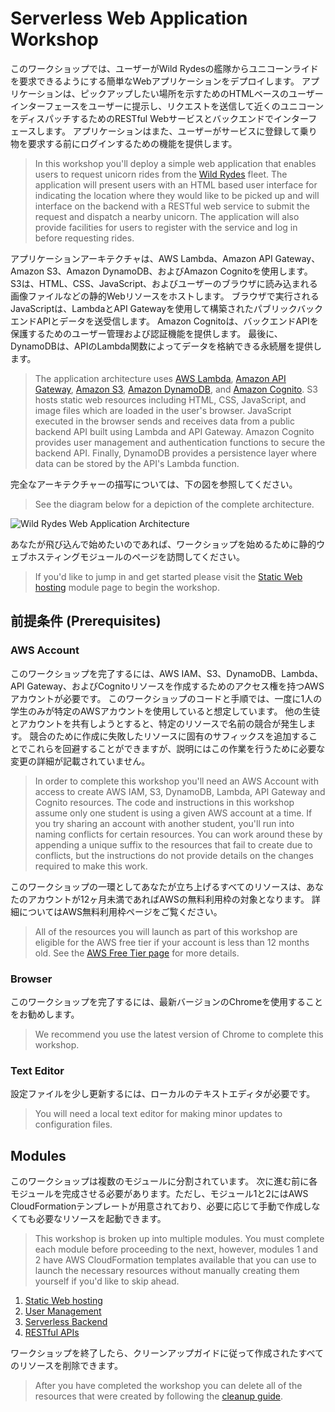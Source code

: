 # Serverless Web Application Workshop

このワークショップでは、ユーザーがWild Rydesの艦隊からユニコーンライドを要求できるようにする簡単なWebアプリケーションをデプロイします。 アプリケーションは、ピックアップしたい場所を示すためのHTMLベースのユーザーインターフェースをユーザーに提示し、リクエストを送信して近くのユニコーンをディスパッチするためのRESTful Webサービスとバックエンドでインターフェースします。 アプリケーションはまた、ユーザーがサービスに登録して乗り物を要求する前にログインするための機能を提供します。

> In this workshop you'll deploy a simple web application that enables users to request unicorn rides from the [Wild Rydes](http://www.wildrydes.com/) fleet. The application will present users with an HTML based user interface for indicating the location where they would like to be picked up and will interface on the backend with a RESTful web service to submit the request and dispatch a nearby unicorn. The application will also provide facilities for users to register with the service and log in before requesting rides.

アプリケーションアーキテクチャは、AWS Lambda、Amazon API Gateway、Amazon S3、Amazon DynamoDB、およびAmazon Cognitoを使用します。 S3は、HTML、CSS、JavaScript、およびユーザーのブラウザに読み込まれる画像ファイルなどの静的Webリソースをホストします。 ブラウザで実行されるJavaScriptは、LambdaとAPI Gatewayを使用して構築されたパブリックバックエンドAPIとデータを送受信します。 Amazon Cognitoは、バックエンドAPIを保護するためのユーザー管理および認証機能を提供します。 最後に、DynamoDBは、APIのLambda関数によってデータを格納できる永続層を提供します。

> The application architecture uses [AWS Lambda](https://aws.amazon.com/lambda/), [Amazon API Gateway](https://aws.amazon.com/api-gateway/), [Amazon S3](https://aws.amazon.com/s3/), [Amazon DynamoDB](https://aws.amazon.com/dynamodb/), and [Amazon Cognito](https://aws.amazon.com/cognito/). S3 hosts static web resources including HTML, CSS, JavaScript, and image files which are loaded in the user's browser. JavaScript executed in the browser sends and receives data from a public backend API built using Lambda and API Gateway. Amazon Cognito provides user management and authentication functions to secure the backend API. Finally, DynamoDB provides a  persistence layer where data can be stored by the API's Lambda function.

完全なアーキテクチャーの描写については、下の図を参照してください。

> See the diagram below for a depiction of the complete architecture.

![Wild Rydes Web Application Architecture](images/wildrydes-complete-architecture.png)

あなたが飛び込んで始めたいのであれば、ワークショップを始めるために静的ウェブホスティングモジュールのページを訪問してください。

> If you'd like to jump in and get started please visit the [Static Web hosting](1_StaticWebHosting) module page to begin the workshop.

## 前提条件 (Prerequisites)

### AWS Account

このワークショップを完了するには、AWS IAM、S3、DynamoDB、Lambda、API Gateway、およびCognitoリソースを作成するためのアクセス権を持つAWSアカウントが必要です。 このワークショップのコードと手順では、一度に1人の学生のみが特定のAWSアカウントを使用していると想定しています。 他の生徒とアカウントを共有しようとすると、特定のリソースで名前の競合が発生します。 競合のために作成に失敗したリソースに固有のサフィックスを追加することでこれらを回避することができますが、説明にはこの作業を行うために必要な変更の詳細が記載されていません。

> In order to complete this workshop you'll need an AWS Account with access to create AWS IAM, S3, DynamoDB, Lambda, API Gateway and Cognito resources. The code and instructions in this workshop assume only one student is using a given AWS account at a time. If you try sharing an account with another student, you'll run into naming conflicts for certain resources. You can work around these by appending a unique suffix to the resources that fail to create due to conflicts, but the instructions do not provide details on the changes required to make this work.

このワークショップの一環としてあなたが立ち上げるすべてのリソースは、あなたのアカウントが12ヶ月未満であればAWSの無料利用枠の対象となります。 詳細についてはAWS無料利用枠ページをご覧ください。

> All of the resources you will launch as part of this workshop are eligible for the AWS free tier if your account is less than 12 months old. See the [AWS Free Tier page](https://aws.amazon.com/free/) for more details.

### Browser

このワークショップを完了するには、最新バージョンのChromeを使用することをお勧めします。

> We recommend you use the latest version of Chrome to complete this workshop.

### Text Editor

設定ファイルを少し更新するには、ローカルのテキストエディタが必要です。

> You will need a local text editor for making minor updates to configuration files.

## Modules

このワークショップは複数のモジュールに分割されています。 次に進む前に各モジュールを完成させる必要があります。ただし、モジュール1と2にはAWS CloudFormationテンプレートが用意されており、必要に応じて手動で作成しなくても必要なリソースを起動できます。

> This workshop is broken up into multiple modules. You must complete each module before proceeding to the next, however, modules 1 and 2 have AWS CloudFormation templates available that you can use to launch the necessary resources without manually creating them yourself if you'd like to skip ahead.

1. [Static Web hosting](1_StaticWebHosting/README_jp.md)
2. [User Management](2_UserManagement)
3. [Serverless Backend](3_ServerlessBackend)
4. [RESTful APIs](4_RESTfulAPIs)

ワークショップを終了したら、クリーンアップガイドに従って作成されたすべてのリソースを削除できます。

> After you have completed the workshop you can delete all of the resources that were created by following the [cleanup guide](9_CleanUp).
